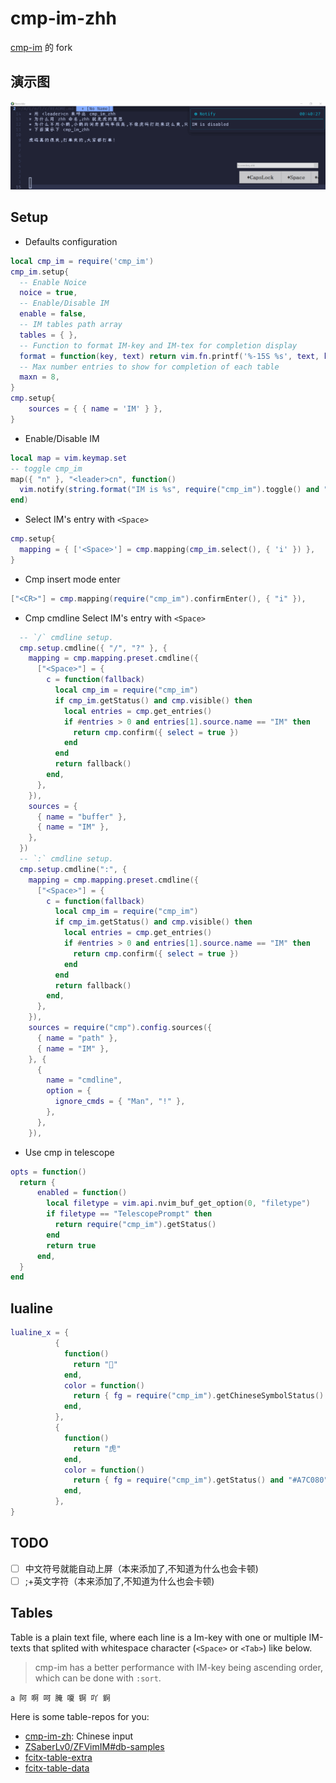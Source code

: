 # cmp-im-zhh

[cmp-im](https://github.com/yehuohan/cmp-im) 的 fork

## 演示图

<div align="center">
<img alt="cmp-im" src="img/虎码演示.gif"/>
</div>

## Setup

- Defaults configuration

```lua
local cmp_im = require('cmp_im')
cmp_im.setup{
  -- Enable Noice
  noice = true,
  -- Enable/Disable IM
  enable = false,
  -- IM tables path array
  tables = { },
  -- Function to format IM-key and IM-tex for completion display
  format = function(key, text) return vim.fn.printf('%-15S %s', text, key) end,
  -- Max number entries to show for completion of each table
  maxn = 8,
}
cmp.setup{
    sources = { { name = 'IM' } },
}
```

- Enable/Disable IM

```lua
local map = vim.keymap.set
-- toggle cmp_im
map({ "n" }, "<leader>cn", function()
  vim.notify(string.format("IM is %s", require("cmp_im").toggle() and "enabled" or "disabled"))
end)
```

- Select IM's entry with `<Space>`

```lua
cmp.setup{
  mapping = { ['<Space>'] = cmp.mapping(cmp_im.select(), { 'i' }) },
}
```

- Cmp insert mode enter

```lua
["<CR>"] = cmp.mapping(require("cmp_im").confirmEnter(), { "i" }),
```

- Cmp cmdline Select IM's entry with `<Space>`

```lua
  -- `/` cmdline setup.
  cmp.setup.cmdline({ "/", "?" }, {
    mapping = cmp.mapping.preset.cmdline({
      ["<Space>"] = {
        c = function(fallback)
          local cmp_im = require("cmp_im")
          if cmp_im.getStatus() and cmp.visible() then
            local entries = cmp.get_entries()
            if #entries > 0 and entries[1].source.name == "IM" then
              return cmp.confirm({ select = true })
            end
          end
          return fallback()
        end,
      },
    }),
    sources = {
      { name = "buffer" },
      { name = "IM" },
    },
  })
  -- `:` cmdline setup.
  cmp.setup.cmdline(":", {
    mapping = cmp.mapping.preset.cmdline({
      ["<Space>"] = {
        c = function(fallback)
          local cmp_im = require("cmp_im")
          if cmp_im.getStatus() and cmp.visible() then
            local entries = cmp.get_entries()
            if #entries > 0 and entries[1].source.name == "IM" then
              return cmp.confirm({ select = true })
            end
          end
          return fallback()
        end,
      },
    }),
    sources = require("cmp").config.sources({
      { name = "path" },
      { name = "IM" },
    }, {
      {
        name = "cmdline",
        option = {
          ignore_cmds = { "Man", "!" },
        },
      },
    }),
```

- Use cmp in telescope

```lua
opts = function()
  return {
      enabled = function()
        local filetype = vim.api.nvim_buf_get_option(0, "filetype")
        if filetype == "TelescopePrompt" then
          return require("cmp_im").getStatus()
        end
        return true
      end,
  }
end
```

## lualine


```lua
lualine_x = {
          {
            function()
              return ""
            end,
            color = function()
              return { fg = require("cmp_im").getChineseSymbolStatus() and "#A7C080" or "grey" }
            end,
          },
          {
            function()
              return "虎"
            end,
            color = function()
              return { fg = require("cmp_im").getStatus() and "#A7C080" or "grey" }
            end,
          },
}
```

## TODO

- [ ] 中文符号就能自动上屏（本来添加了,不知道为什么也会卡顿)
- [ ] ;+英文字符（本来添加了,不知道为什么也会卡顿)

## Tables

Table is a plain text file, where each line is a Im-key with one or multiple IM-texts that splited with whitespace character (`<Space>` or `<Tab>`) like below.

> cmp-im has a better performance with IM-key being ascending order, which can be done with `:sort`.

```
a 阿 啊 呵 腌 嗄 锕 吖 錒
```

Here is some table-repos for you:

- [cmp-im-zh](https://github.com/yehuohan/cmp-im-zh): Chinese input
- [ZSaberLv0/ZFVimIM#db-samples](https://github.com/ZSaberLv0/ZFVimIM#db-samples)
- [fcitx-table-extra](https://github.com/fcitx/fcitx-table-extra)
- [fcitx-table-data](https://github.com/fcitx/fcitx-table-data)
